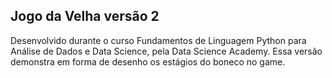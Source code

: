## Jogo da Velha versão 2

Desenvolvido durante o curso Fundamentos de Linguagem Python para Análise de Dados e Data Science, pela Data Science Academy. Essa versão demonstra em forma de desenho os estágios do boneco no game.
